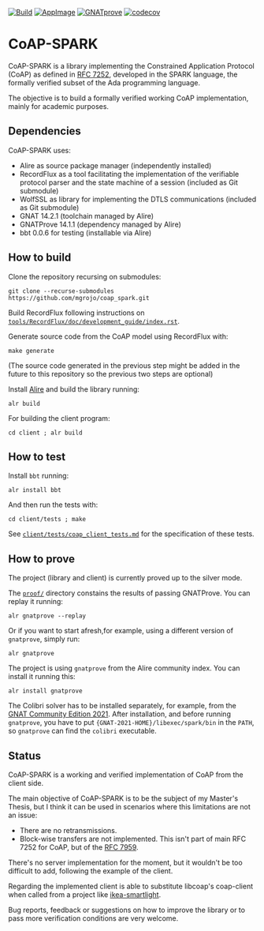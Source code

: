 [![Build](https://github.com/mgrojo/coap_spark/actions/workflows/main.yml/badge.svg)](https://github.com/mgrojo/coap_spark/actions/workflows/main.yml)
[![AppImage](https://github.com/mgrojo/coap_spark/actions/workflows/appimage.yml/badge.svg)](https://github.com/mgrojo/coap_spark/actions/workflows/appimage.yml)
[![GNATprove](https://github.com/mgrojo/coap_spark/actions/workflows/prove.yml/badge.svg)](https://github.com/mgrojo/coap_spark/actions/workflows/prove.yml)
[![codecov](https://codecov.io/gh/mgrojo/coap_spark/graph/badge.svg?token=2AEXL06XHU)](https://codecov.io/gh/mgrojo/coap_spark)

# CoAP-SPARK
CoAP-SPARK is a library implementing the Constrained Application Protocol (CoAP)
as defined in
[RFC 7252](https://www.rfc-editor.org/rfc/rfc7252), developed in the SPARK 
language, the formally verified subset of the Ada programming language.

The objective is to build a formally verified working CoAP
implementation, mainly for academic purposes.

## Dependencies
CoAP-SPARK uses:
* Alire as source package manager (independently installed)
* RecordFlux as a tool facilitating the implementation of the verifiable
  protocol parser and the state machine of a session (included as Git submodule)
* WolfSSL as library for implementing the DTLS communications
  (included as Git submodule)
* GNAT 14.2.1 (toolchain managed by Alire)
* GNATProve 14.1.1 (dependency managed by Alire)
* bbt 0.0.6 for testing (installable via Alire)

## How to build

Clone the repository recursing on submodules:
```
git clone --recurse-submodules https://github.com/mgrojo/coap_spark.git
```

Build RecordFlux following instructions on
[`tools/RecordFlux/doc/development_guide/index.rst`](tools/RecordFlux/doc/development_guide/index.rst).

Generate source code from the CoAP model using RecordFlux with:
```
make generate
```

(The source code generated in the previous step might be added in the future
to this repository so the previous two steps are optional)

Install [Alire](https://alire.ada.dev/) and build the library running:
```
alr build
```

For building the client program:
```
cd client ; alr build
```

## How to test
Install `bbt` running:
```
alr install bbt
```

And then run the tests with:
```
cd client/tests ; make
```

See [`client/tests/coap_client_tests.md`](client/tests/coap_client_tests.md)
for the specification of these tests.

## How to prove
The project (library and client) is currently proved up to the silver mode.

The [`proof/`](proof/) directory constains the results of passing GNATProve. You can replay it running:
```
alr gnatprove --replay
```

Or if you want to start afresh,for example, using a different version of
`gnatprove`, simply run:
```
alr gnatprove
```

The project is using `gnatprove` from the Alire community index. You can install it running this:
```
alr install gnatprove
```

The Colibri solver has to be installed separately, for example, from the
[GNAT Community Edition 2021](https://www.adacore.com/download). After installation,
and before running `gnatprove`, you have to put `{GNAT-2021-HOME}/libexec/spark/bin`
in the `PATH`, so `gnatprove` can find the `colibri` executable.

## Status
CoAP-SPARK is a working and verified implementation of CoAP from the client side.

The main objective of CoAP-SPARK is to be the subject of my Master's Thesis, but
I think it can be used in scenarios where this limitations are not an issue:
- There are no retransmissions.
- Block-wise transfers are not implemented. This isn't part of main RFC 7252
  for CoAP, but of the [RFC 7959](https://datatracker.ietf.org/doc/rfc7959/).

There's no server implementation for the moment, but it wouldn't be too difficult
to add, following the example of the client.

Regarding the implemented client is able to
substitute libcoap's coap-client when called from a project like
[ikea-smartlight](https://github.com/slokhorst/ikea-smartlight/).

Bug reports, feedback or suggestions on how to improve the library or to pass
more verification conditions are very welcome.
